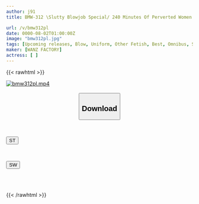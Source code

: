 ```yaml
---
author: j91
title: BMW-312 \Slutty Blowjob Special/ 240 Minutes Of Perverted Women Sucking Out All The Semen And Ejaculating Into Their Mouths

url: /v/bmw312pl
date: 0000-08-02T01:00:00Z
image: "bmw312pl.jpg"
tags: [Upcoming releases, Blow, Uniform, Other Fetish, Best, Omnibus, Slut, 4HR+	]
maker: [WANZ FACTORY]
actress: [ ]
---
```



{{< rawhtml >}}

<div class="video" data-videoid="pending_link.html">
    <a href="javascript:;">
        <img src="/v/bmw312pl/bmw312pl.jpg" width="WIDTH" height="HEIGHT" alt="bmw312pl.mp4" loading="lazy">
    </a>
</div>

<script type="text/javascript" src="https://j91.asia/asset/on-demand-pend.js"></script>

<br>
  <link rel="stylesheet" href="https://j91.asia/asset/bs5.css">
  
  <center>
  <button class="btn btn-primary" type="button" data-bs-toggle="collapse" data-bs-target=".multi-collapse" aria-expanded="false" aria-controls="multiCollapseExample1 multiCollapseExample2"><h2>Download</h2></button></center>
</p>
<div class="row">
  <div class="col">
    <div class="collapse multi-collapse" id="multiCollapseExample1">
      <div class="card card-body">
	      	      <br>
<div class="buttons">  
<p><a href="https://j91.asia/pending_link.html" target="_blank"><button class="btn-hover color-3"><i class="fa fa-download"></i> ST</button></a></p></div>
    </div>
  </div>
</div>
  <div class="col">
    <div class="collapse multi-collapse" id="multiCollapseExample2">
      <div class="card card-body">
	      <br>
<div class="buttons">
<p><a href="https://j91.asia/pending_link.html" target="_blank"><button class="btn-hover color-2"><i class="fa fa-download"></i> SW</button></a></p></div>
<br><br>
      </div>
    </div>
  </div>
</div>

{{< /rawhtml >}}